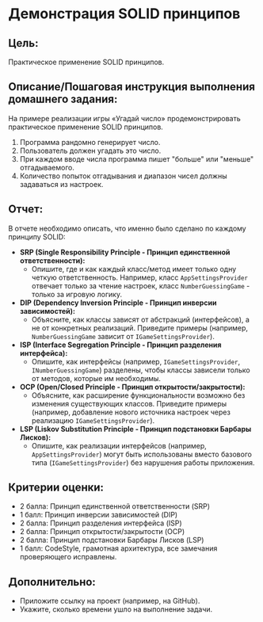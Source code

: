 # Демонстрация SOLID принципов

## Цель:

Практическое применение SOLID принципов.

## Описание/Пошаговая инструкция выполнения домашнего задания:

На примере реализации игры «Угадай число» продемонстрировать практическое применение SOLID принципов.

1.  Программа рандомно генерирует число.
2.  Пользователь должен угадать это число.
3.  При каждом вводе числа программа пишет "больше" или "меньше" отгадываемого.
4.  Количество попыток отгадывания и диапазон чисел должны задаваться из настроек.

## Отчет:

В отчете необходимо описать, что именно было сделано по каждому принципу SOLID:

*   **SRP (Single Responsibility Principle - Принцип единственной ответственности):**
    *   Опишите, где и как каждый класс/метод имеет только одну четкую ответственность. Например, класс `AppSettingsProvider` отвечает только за чтение настроек, класс `NumberGuessingGame` - только за игровую логику.
*   **DIP (Dependency Inversion Principle - Принцип инверсии зависимостей):**
    *   Объясните, как классы зависят от абстракций (интерфейсов), а не от конкретных реализаций. Приведите примеры (например, `NumberGuessingGame` зависит от `IGameSettingsProvider`).
*   **ISP (Interface Segregation Principle - Принцип разделения интерфейса):**
    *   Опишите, как интерфейсы (например, `IGameSettingsProvider`, `INumberGuessingGame`) разделены, чтобы классы зависели только от методов, которые им необходимы.
*   **OCP (Open/Closed Principle - Принцип открытости/закрытости):**
    *   Объясните, как расширение функциональности возможно без изменения существующих классов. Приведите примеры (например, добавление нового источника настроек через реализацию `IGameSettingsProvider`).
*   **LSP (Liskov Substitution Principle - Принцип подстановки Барбары Лисков):**
    *   Опишите, как реализации интерфейсов (например, `AppSettingsProvider`) могут быть использованы вместо базового типа (`IGameSettingsProvider`) без нарушения работы приложения.

## Критерии оценки:

*   2 балла: Принцип единственной ответственности (SRP)
*   1 балл: Принцип инверсии зависимостей (DIP)
*   2 балла: Принцип разделения интерфейса (ISP)
*   2 балла: Принцип открытости/закрытости (OCP)
*   2 балла: Принцип подстановки Барбары Лисков (LSP)
*   1 балл: CodeStyle, грамотная архитектура, все замечания проверяющего исправлены.

## Дополнительно:

*   Приложите ссылку на проект (например, на GitHub).
*   Укажите, сколько времени ушло на выполнение задачи.
